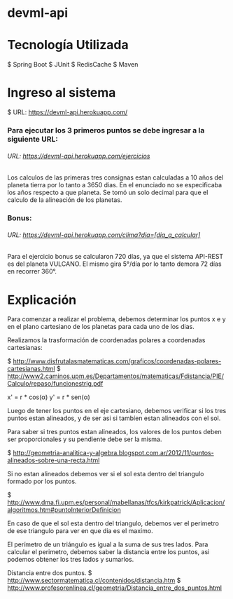 # devml-api

# Tecnología Utilizada
$ Spring Boot
$ JUnit
$ RedisCache
$ Maven

# Ingreso al sistema

$ URL: https://devml-api.herokuapp.com/

### Para ejecutar los 3 primeros puntos se debe ingresar a la siguiente URL:

###### URL: https://devml-api.herokuapp.com/ejercicios
Los calculos de las primeras tres consignas estan calculadas a 10 años del planeta tierra por lo tanto a 3650 dias. En el enunciado no se especificaba los años respecto a que planeta. Se tomó un solo decimal para que el calculo de la alineación de los planetas.

### Bonus:

###### URL: https://devml-api.herokuapp.com/clima?dia=[dia_a_calcular]
Para el ejercicio bonus se calcularon 720 días, ya que el sistema API-REST es del planeta VULCANO. El mismo gira 5°/día por lo tanto demora 72 días en recorrer 360°.
 

# Explicación

Para comenzar a realizar el problema, debemos determinar los puntos x e y en el plano cartesiano de los planetas para cada uno de los dias.

Realizamos la trasformación de coordenadas polares a coordenadas cartesianas:

$ http://www.disfrutalasmatematicas.com/graficos/coordenadas-polares-cartesianas.html
$ http://www2.caminos.upm.es/Departamentos/matematicas/Fdistancia/PIE/Calculo/repaso/funcionestrig.pdf

x' = r * cos(α)
y' = r * sen(α)

Luego de tener los puntos en el eje cartesiano, debemos verificar si los tres puntos estan alineados, y de ser asi si tambíen estan alineados con el sol.

Para saber si tres puntos estan alineados, los valores de los puntos deben ser proporcionales y su pendiente debe ser la misma.

$ http://geometria-analitica-y-algebra.blogspot.com.ar/2012/11/puntos-alineados-sobre-una-recta.html

Si no estan alineados debemos ver si el sol esta dentro del triangulo formado por los puntos.

$ http://www.dma.fi.upm.es/personal/mabellanas/tfcs/kirkpatrick/Aplicacion/algoritmos.htm#puntoInteriorDefinicion

En caso de que el sol esta dentro del triangulo, debemos ver el perimetro de ese triangulo para ver en que dia es el maximo.

El perímetro de un triángulo es igual a la suma de sus tres lados.
Para calcular el perimetro, debemos saber la distancia entre los puntos, asi podemos obtener los tres lados y sumarlos.

Distancia entre dos puntos.
$ http://www.sectormatematica.cl/contenidos/distancia.htm
$ http://www.profesorenlinea.cl/geometria/Distancia_entre_dos_puntos.html